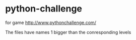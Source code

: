 # python-challenge

for game http://www.pythonchallenge.com/

The files have names 1 bigger than the conresponding levels
